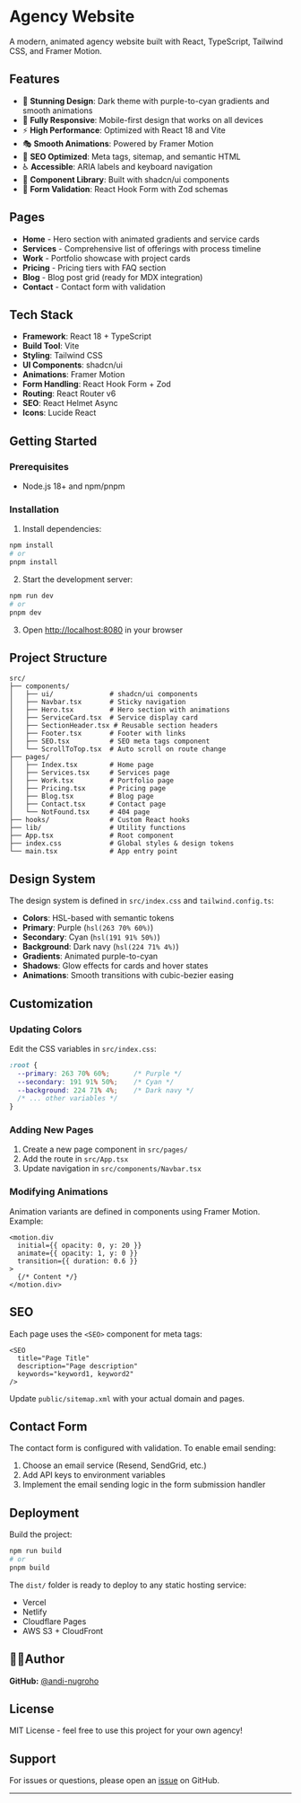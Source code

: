 # Agency Website

A modern, animated agency website built with React, TypeScript, Tailwind CSS, and Framer Motion.

## Features

- 🎨 **Stunning Design**: Dark theme with purple-to-cyan gradients and smooth animations
- 📱 **Fully Responsive**: Mobile-first design that works on all devices
- ⚡ **High Performance**: Optimized with React 18 and Vite
- 🎭 **Smooth Animations**: Powered by Framer Motion
- 🎯 **SEO Optimized**: Meta tags, sitemap, and semantic HTML
- ♿ **Accessible**: ARIA labels and keyboard navigation
- 🧩 **Component Library**: Built with shadcn/ui components
- 📝 **Form Validation**: React Hook Form with Zod schemas

## Pages

- **Home** - Hero section with animated gradients and service cards
- **Services** - Comprehensive list of offerings with process timeline
- **Work** - Portfolio showcase with project cards
- **Pricing** - Pricing tiers with FAQ section
- **Blog** - Blog post grid (ready for MDX integration)
- **Contact** - Contact form with validation

## Tech Stack

- **Framework**: React 18 + TypeScript
- **Build Tool**: Vite
- **Styling**: Tailwind CSS
- **UI Components**: shadcn/ui
- **Animations**: Framer Motion
- **Form Handling**: React Hook Form + Zod
- **Routing**: React Router v6
- **SEO**: React Helmet Async
- **Icons**: Lucide React

## Getting Started

### Prerequisites

- Node.js 18+ and npm/pnpm

### Installation

1. Install dependencies:
```bash
npm install
# or
pnpm install
```

2. Start the development server:
```bash
npm run dev
# or
pnpm dev
```

3. Open [http://localhost:8080](http://localhost:8080) in your browser

## Project Structure

```
src/
├── components/
│   ├── ui/              # shadcn/ui components
│   ├── Navbar.tsx       # Sticky navigation
│   ├── Hero.tsx         # Hero section with animations
│   ├── ServiceCard.tsx  # Service display card
│   ├── SectionHeader.tsx # Reusable section headers
│   ├── Footer.tsx       # Footer with links
│   ├── SEO.tsx          # SEO meta tags component
│   └── ScrollToTop.tsx  # Auto scroll on route change
├── pages/
│   ├── Index.tsx        # Home page
│   ├── Services.tsx     # Services page
│   ├── Work.tsx         # Portfolio page
│   ├── Pricing.tsx      # Pricing page
│   ├── Blog.tsx         # Blog page
│   ├── Contact.tsx      # Contact page
│   └── NotFound.tsx     # 404 page
├── hooks/               # Custom React hooks
├── lib/                 # Utility functions
├── App.tsx              # Root component
├── index.css            # Global styles & design tokens
└── main.tsx             # App entry point
```

## Design System

The design system is defined in `src/index.css` and `tailwind.config.ts`:

- **Colors**: HSL-based with semantic tokens
- **Primary**: Purple (`hsl(263 70% 60%)`)
- **Secondary**: Cyan (`hsl(191 91% 50%)`)
- **Background**: Dark navy (`hsl(224 71% 4%)`)
- **Gradients**: Animated purple-to-cyan
- **Shadows**: Glow effects for cards and hover states
- **Animations**: Smooth transitions with cubic-bezier easing

## Customization

### Updating Colors

Edit the CSS variables in `src/index.css`:

```css
:root {
  --primary: 263 70% 60%;      /* Purple */
  --secondary: 191 91% 50%;    /* Cyan */
  --background: 224 71% 4%;    /* Dark navy */
  /* ... other variables */
}
```

### Adding New Pages

1. Create a new page component in `src/pages/`
2. Add the route in `src/App.tsx`
3. Update navigation in `src/components/Navbar.tsx`

### Modifying Animations

Animation variants are defined in components using Framer Motion. Example:

```tsx
<motion.div
  initial={{ opacity: 0, y: 20 }}
  animate={{ opacity: 1, y: 0 }}
  transition={{ duration: 0.6 }}
>
  {/* Content */}
</motion.div>
```

## SEO

Each page uses the `<SEO>` component for meta tags:

```tsx
<SEO
  title="Page Title"
  description="Page description"
  keywords="keyword1, keyword2"
/>
```

Update `public/sitemap.xml` with your actual domain and pages.

## Contact Form

The contact form is configured with validation. To enable email sending:

1. Choose an email service (Resend, SendGrid, etc.)
2. Add API keys to environment variables
3. Implement the email sending logic in the form submission handler

## Deployment

Build the project:

```bash
npm run build
# or
pnpm build
```

The `dist/` folder is ready to deploy to any static hosting service:
- Vercel
- Netlify
- Cloudflare Pages
- AWS S3 + CloudFront

## 🧑‍💻Author

**GitHub:** [@andi-nugroho](https://github.com/andi-nugroho)

## License

MIT License - feel free to use this project for your own agency!

## Support

For issues or questions, please open an [issue](https://github.com/andi-nugroho/aero-agency/issues) on GitHub.

---
